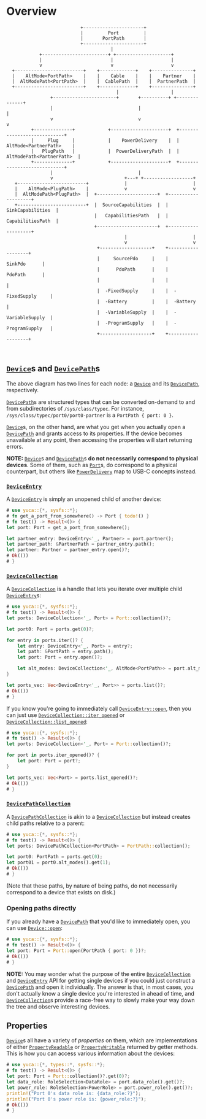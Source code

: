 # Overview

```text
                           +----------------------+
                           |         Port         |
                           |       PortPath       |
                           +----------------------+
                                      |
            +------------------------+ +--------------------+
            |                         |                     |
            v                         v                     v
  +-------------------------+    +-------------+    +---------------+
  |    AltMode<PortPath>    |    |    Cable    |    |    Partner    |
  |  AltModePath<PortPath>  |    |  CablePath  |    |  PartnerPath  |
  +-------------------------+    +-------------+    +---------------+
                                        |                   |
                +-----------------------+       +----------+ +--------------+
                |                               |                           |
                v                               v                           v
         +--------------+            +---------------------+  +----------------------------+
         |     Plug     |            |    PowerDelivery    |  |    AltMode<PartnerPath>    |
         |   PlugPath   |            |  PowerDeliveryPath  |  |  AltModePath<PartnerPath>  |
         +--------------+            +---------------------+  +----------------------------+
                |                               |
                v                          +---+ +------------------+
   +-------------------------+             |                        |
   |    AltMode<PlugPath>    |             v                        v
   |  AltModePath<PlugPath>  |  +----------------------+  +--------------------+
   +-------------------------+  |  SourceCapabilities  |  |  SinkCapabilities  |
                                |   CapabilitiesPath   |  |  CapabilitiesPath  |
                                +----------------------+  +--------------------+
                                           |                        |
                                           v                        v
                                 +-------------------+    +-------------------+
                                 |     SourcePdo     |    |      SinkPdo      |
                                 |      PdoPath      |    |      PdoPath      |
                                 |                   |    |                   |
                                 |  -FixedSupply     |    |  -FixedSupply     |
                                 |  -Battery         |    |  -Battery         |
                                 |  -VariableSupply  |    |  -VariableSupply  |
                                 |  -ProgramSupply   |    |  -ProgramSupply   |
                                 +-------------------+    +-------------------+



```

## [`Device`]s and [`DevicePath`]s

The above diagram has two lines for each node: a [`Device`] and its
[`DevicePath`], respectively.

[`DevicePath`]s are structured types that can be converted on-demand to and
from subdirectories of `/sys/class/typec`. For instance,
`/sys/class/typec/port0/port0-partner` is a `PortPath { port: 0 }`.

[`Device`]s, on the other hand, are what you get when you actually open a
[`DevicePath`] and grants access to its properties. If the device becomes
unavailable at any point, then accessing the properties will start returning
errors.

**NOTE:** [`Device`]s and [`DevicePath`]s **do not necessarily correspond to
physical devices**. Some of them, such as [`Port`]s, do correspond to a
physical counterpart, but others like [`PowerDelivery`] map to USB-C concepts
instead.

### [`DeviceEntry`]

A [`DeviceEntry`] is simply an unopened child of another device:

```rust
# use yuca::{*, sysfs::*};
# fn get_a_port_from_somewhere() -> Port { todo!() }
# fn test() -> Result<()> {
let port: Port = get_a_port_from_somewhere();

let partner_entry: DeviceEntry<'_, Partner> = port.partner();
let partner_path: &PartnerPath = partner_entry.path();
let partner: Partner = partner_entry.open()?;
# Ok(())
# }
```

### [`DeviceCollection`]

A [`DeviceCollection`] is a handle that lets you iterate over multiple child
[`DeviceEntry`]s:

```rust
# use yuca::{*, sysfs::*};
# fn test() -> Result<()> {
let ports: DeviceCollection<'_, Port> = Port::collection()?;

let port0: Port = ports.get(0)?;

for entry in ports.iter()? {
    let entry: DeviceEntry<'_, Port> = entry?;
    let path: &PortPath = entry.path();
    let port: Port = entry.open()?;

    let alt_modes: DeviceCollection<'_, AltMode<PortPath>> = port.alt_modes();
}

let ports_vec: Vec<DeviceEntry<'_, Port>> = ports.list()?;
# Ok(())
# }
```

If you know you're going to immediately call [`DeviceEntry::open`], then you
can just use [`DeviceCollection::iter_opened`] or
[`DeviceCollection::list_opened`]:

```rust
# use yuca::{*, sysfs::*};
# fn test() -> Result<()> {
let ports: DeviceCollection<'_, Port> = Port::collection()?;

for port in ports.iter_opened()? {
    let port: Port = port?;
}

let ports_vec: Vec<Port> = ports.list_opened()?;
# Ok(())
# }
```

### [`DevicePathCollection`]

A [`DevicePathCollection`] is akin to a [`DeviceCollection`] but instead creates
child paths relative to a parent:

```rust
# use yuca::{*, sysfs::*};
# fn test() -> Result<()> {
let ports: DevicePathCollection<PortPath> = PortPath::collection();

let port0: PortPath = ports.get(0);
let port01 = port0.alt_modes().get(1);
# Ok(())
# }
```

(Note that these paths, by nature of being paths, do not necessarily correspond
to a device that exists on disk.)

### Opening paths directly

If you already have a [`DevicePath`] that you'd like to immediately open, you
can use [`Device::open`]:

```rust
# use yuca::{*, sysfs::*};
# fn test() -> Result<()> {
let port: Port = Port::open(PortPath { port: 0 })?;
# Ok(())
# }
```

**NOTE:** You may wonder what the purpose of the entire [`DeviceCollection`]
and [`DeviceEntry`] API for getting single devices if you could just construct
a [`DevicePath`] and open it individually. The answer is that, in most cases,
you don't actually know a single device you're interested in ahead of time, and
[`DeviceCollection`]s provide a race-free way to slowly make your way down the
tree and observe interesting devices.

## Properties

[`Device`]s all have a variety of *properties* on them, which are
implementations of either [`PropertyReadable`] or [`PropertyWritable`] returned
by getter methods. This is how you can access various information about the
devices:

```rust
# use yuca::{*, types::*, sysfs::*};
# fn test() -> Result<()> {
let port: Port = Port::collection()?.get(0)?;
let data_role: RoleSelection<DataRole> = port.data_role().get()?;
let power_role: RoleSelection<PowerRole> = port.power_role().get()?;
println!("Port 0's data role is: {data_role:?}");
println!("Port 0's power role is: {power_role:?}");
# Ok(())
# }
```

[`Device`]: trait@sysfs::Device
[`Device::open`]: fn@sysfs::Device::open
[`DeviceEntry`]: struct@sysfs::DeviceEntry
[`DeviceEntry::open`]: fn@sysfs::DeviceEntry::open
[`DevicePath`]: trait@sysfs::DevicePath
[`DeviceCollection`]: struct@sysfs::DeviceCollection
[`DeviceCollection::iter`]: fn@sysfs::DeviceCollection::iter
[`DeviceCollection::iter_opened`]: fn@sysfs::DeviceCollection::iter_opened
[`DeviceCollection::list`]: fn@sysfs::DeviceCollection::list
[`DeviceCollection::list_opened`]: fn@sysfs::DeviceCollection::list_opened
[`DevicePathCollection`]: struct@sysfs::DeviceCollection
[`Port`]: struct@sysfs::Port
[`PowerDelivery`]: struct@sysfs::PowerDelivery
[`PropertyReadable`]: trait@sysfs::PropertyReadable
[`PropertyWritable`]: trait@sysfs::PropertyWritable
